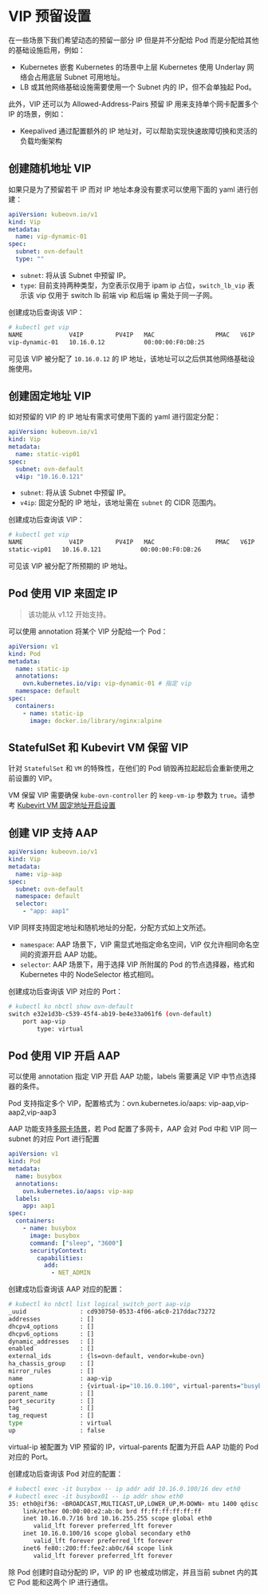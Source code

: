 # VIP 预留设置

在一些场景下我们希望动态的预留一部分 IP 但是并不分配给 Pod 而是分配给其他的基础设施启用，例如：

- Kubernetes 嵌套 Kubernetes 的场景中上层 Kubernetes 使用 Underlay 网络会占用底层 Subnet 可用地址。
- LB 或其他网络基础设施需要使用一个 Subnet 内的 IP，但不会单独起 Pod。

此外，VIP 还可以为 Allowed-Address-Pairs 预留 IP 用来支持单个网卡配置多个 IP 的场景，例如：

- Keepalived 通过配置额外的 IP 地址对，可以帮助实现快速故障切换和灵活的负载均衡架构

## 创建随机地址 VIP

如果只是为了预留若干 IP 而对 IP 地址本身没有要求可以使用下面的 yaml 进行创建：

```yaml
apiVersion: kubeovn.io/v1
kind: Vip
metadata:
  name: vip-dynamic-01
spec:
  subnet: ovn-default
  type: ""
```

- `subnet`: 将从该 Subnet 中预留 IP。
- `type`: 目前支持两种类型，为空表示仅用于 ipam ip 占位，`switch_lb_vip` 表示该 vip 仅用于 switch lb 前端 vip 和后端 ip 需处于同一子网。

创建成功后查询该 VIP：

```bash
# kubectl get vip
NAME             V4IP         PV4IP   MAC                 PMAC   V6IP   PV6IP   SUBNET        READY
vip-dynamic-01   10.16.0.12           00:00:00:F0:DB:25                         ovn-default   true
```

可见该 VIP 被分配了 `10.16.0.12` 的 IP 地址，该地址可以之后供其他网络基础设施使用。

## 创建固定地址 VIP

如对预留的 VIP 的 IP 地址有需求可使用下面的 yaml 进行固定分配：

```yaml
apiVersion: kubeovn.io/v1
kind: Vip
metadata:
  name: static-vip01
spec:
  subnet: ovn-default 
  v4ip: "10.16.0.121"
```

- `subnet`: 将从该 Subnet 中预留 IP。
- `v4ip`: 固定分配的 IP 地址，该地址需在 `subnet` 的 CIDR 范围内。

创建成功后查询该 VIP：

```bash
# kubectl get vip
NAME             V4IP         PV4IP   MAC                 PMAC   V6IP   PV6IP   SUBNET        READY
static-vip01   10.16.0.121           00:00:00:F0:DB:26                         ovn-default   true
```

可见该 VIP 被分配了所预期的 IP 地址。

## Pod 使用 VIP 来固定 IP

> 该功能从 v1.12 开始支持。

可以使用 annotation 将某个 VIP 分配给一个 Pod：

```yaml
apiVersion: v1
kind: Pod
metadata:
  name: static-ip
  annotations:
    ovn.kubernetes.io/vip: vip-dynamic-01 # 指定 vip
  namespace: default
spec:
  containers:
    - name: static-ip
      image: docker.io/library/nginx:alpine
```

## StatefulSet 和 Kubevirt VM 保留 VIP

针对 `StatefulSet` 和 `VM` 的特殊性，在他们的 Pod 销毁再拉起起后会重新使用之前设置的 VIP。

VM 保留 VIP 需要确保 `kube-ovn-controller` 的 `keep-vm-ip` 参数为 `true`。请参考 [Kubevirt VM 固定地址开启设置](../guide/setup-options.md#kubevirt-vm)

## 创建 VIP 支持 AAP

```yaml
apiVersion: kubeovn.io/v1
kind: Vip
metadata:
  name: vip-aap
spec:
  subnet: ovn-default
  namespace: default
  selector:
    - "app: aap1"
```

VIP 同样支持固定地址和随机地址的分配，分配方式如上文所述。

- `namespace`: AAP 场景下，VIP 需显式地指定命名空间，VIP 仅允许相同命名空间的资源开启 AAP 功能。
- `selector`: AAP 场景下，用于选择 VIP 所附属的 Pod 的节点选择器，格式和 Kubernetes 中的 NodeSelector 格式相同。

创建成功后查询该 VIP 对应的 Port：

```bash
# kubectl ko nbctl show ovn-default
switch e32e1d3b-c539-45f4-ab19-be4e33a061f6 (ovn-default)
    port aap-vip
        type: virtual
```

## Pod 使用 VIP 开启 AAP

可以使用 annotation 指定 VIP 开启 AAP 功能，labels 需要满足 VIP 中节点选择器的条件。

Pod 支持指定多个 VIP，配置格式为：ovn.kubernetes.io/aaps: vip-aap,vip-aap2,vip-aap3

AAP 功能支持[多网卡场景](./multi-nic.md)，若 Pod 配置了多网卡，AAP 会对 Pod 中和 VIP 同一 subnet 的对应 Port 进行配置

```yaml
apiVersion: v1
kind: Pod
metadata:
  name: busybox
  annotations:
    ovn.kubernetes.io/aaps: vip-aap
  labels:
    app: aap1
spec:
  containers:
    - name: busybox
      image: busybox
      command: ["sleep", "3600"]
      securityContext: 
        capabilities:
          add:
            - NET_ADMIN
```

创建成功后查询该 AAP 对应的配置：

```bash
# kubectl ko nbctl list logical_switch_port aap-vip
_uuid               : cd930750-0533-4f06-a6c0-217ddac73272
addresses           : []
dhcpv4_options      : []
dhcpv6_options      : []
dynamic_addresses   : []
enabled             : []
external_ids        : {ls=ovn-default, vendor=kube-ovn}
ha_chassis_group    : []
mirror_rules        : []
name                : aap-vip
options             : {virtual-ip="10.16.0.100", virtual-parents="busybox.default"}
parent_name         : []
port_security       : []
tag                 : []
tag_request         : []
type                : virtual
up                  : false
```

virtual-ip 被配置为 VIP 预留的 IP，virtual-parents 配置为开启 AAP 功能的 Pod 对应的 Port。

创建成功后查询该 Pod 对应的配置：

```bash
# kubectl exec -it busybox -- ip addr add 10.16.0.100/16 dev eth0
# kubectl exec -it busybox01 -- ip addr show eth0
35: eth0@if36: <BROADCAST,MULTICAST,UP,LOWER_UP,M-DOWN> mtu 1400 qdisc noqueue 
    link/ether 00:00:00:e2:ab:0c brd ff:ff:ff:ff:ff:ff
    inet 10.16.0.7/16 brd 10.16.255.255 scope global eth0
       valid_lft forever preferred_lft forever
    inet 10.16.0.100/16 scope global secondary eth0
       valid_lft forever preferred_lft forever
    inet6 fe80::200:ff:fee2:ab0c/64 scope link 
       valid_lft forever preferred_lft forever
```

除 Pod 创建时自动分配的 IP，VIP 的 IP 也被成功绑定，并且当前 subnet 内的其它 Pod 能和这两个 IP 进行通信。